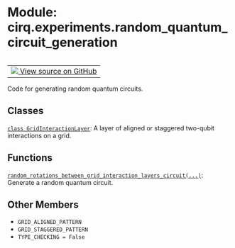 <div itemscope itemtype="http://developers.google.com/ReferenceObject">
<meta itemprop="name" content="cirq.experiments.random_quantum_circuit_generation" />
<meta itemprop="path" content="Stable" />
<meta itemprop="property" content="GRID_ALIGNED_PATTERN"/>
<meta itemprop="property" content="GRID_STAGGERED_PATTERN"/>
<meta itemprop="property" content="TYPE_CHECKING"/>
</div>

# Module: cirq.experiments.random_quantum_circuit_generation

<!-- Insert buttons and diff -->

<table class="tfo-notebook-buttons tfo-api" align="left">

<td>
  <a target="_blank" href="https://github.com/quantumlib/cirq/tree/master/cirq/experiments/random_quantum_circuit_generation.py">
    <img src="https://www.tensorflow.org/images/GitHub-Mark-32px.png" />
    View source on GitHub
  </a>
</td>
</table>



Code for generating random quantum circuits.



## Classes

[`class GridInteractionLayer`](../../cirq/experiments/GridInteractionLayer.md): A layer of aligned or staggered two-qubit interactions on a grid.

## Functions

[`random_rotations_between_grid_interaction_layers_circuit(...)`](../../cirq/experiments/random_rotations_between_grid_interaction_layers_circuit.md): Generate a random quantum circuit.

## Other Members

* `GRID_ALIGNED_PATTERN` <a id="GRID_ALIGNED_PATTERN"></a>
* `GRID_STAGGERED_PATTERN` <a id="GRID_STAGGERED_PATTERN"></a>
* `TYPE_CHECKING = False` <a id="TYPE_CHECKING"></a>
